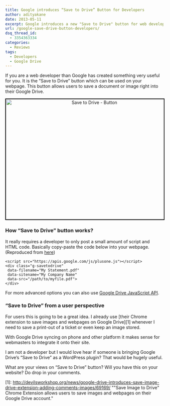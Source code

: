 ```yaml
---
title: Google introduces “Save to Drive” Button for Developers
author: adityakane
date: 2013-05-11
excerpt: Google introduces a new "Save to Drive" button for web developers which will allow website visitors to save images, documents and files on their Drive account automatically.
url: /google-save-drive-button-developers/
dsq_thread_id:
  - 3354363334
categories:
  - Reviews
tags:
  - Developers
  - Google Drive
---
```

If you are a web developer than Google has created something very useful for you. It is the &#8220;Save to Drive&#8221; button which can be used on your webpage. This button allows users to save a document or image right into their Google Drive.

<p style="text-align: center;">
  <a href="http://cdn.devilsworkshop.org/files/2013/05/Save-to-Drive-Button.png"><img class="aligncenter size-full wp-image-74008" style="border: 2px solid black;" title="Save to Drive Button from Google Drive" alt="Save to Drive - Button" src="http://cdn.devilsworkshop.org/files/2013/05/Save-to-Drive-Button.png" width="549" height="383" /></a>
</p>

### How &#8220;Save to Drive&#8221; button works?

It really requires a developer to only post a small amount of script and HTML code. Basically copy-paste the code below into your webpage. (Reproduced from <a href="http://googledevelopers.blogspot.in/2013/05/an-easier-way-to-save-files-to-google.html" onclick="_gaq.push(['_trackEvent', 'outbound-article', 'http://googledevelopers.blogspot.in/2013/05/an-easier-way-to-save-files-to-google.html', 'here']);" >here</a>)

<pre><code class="json">&lt;script src="https://apis.google.com/js/plusone.js"&gt;&lt;/script&gt;
&lt;div class="g-savetodrive"
 data-filename="My Statement.pdf"
 data-sitename="My Company Name"
 data-src="/path/to/myfile.pdf"&gt;
&lt;/div&gt;</code></pre>

For more advanced options you can also use <a href="https://developers.google.com/drive/savetodrive#javascript_api" onclick="_gaq.push(['_trackEvent', 'outbound-article', 'https://developers.google.com/drive/savetodrive#javascript_api', 'Google Drive JavaScript API']);" >Google Drive JavaScript API</a>.

### &#8220;Save to Drive&#8221; from a user perspective

For users this is going to be a great idea. I already use [their Chrome extension to save images and webpages on Google Drive][1] whenever I need to save a print-out of a ticket or even keep an image stored.

With Google Drive syncing on phone and other platform it makes sense for webmasters to integrate it onto their site.

I am not a developer but I would love hear if someone is bringing Google Drive&#8217;s &#8220;Save to Drive&#8221; as a WordPress plugin? That would be hugely useful.

What are your views on &#8220;Save to Drive&#8221; button? Will you have this on your website? Do drop in your comments.

 [1]: http://devilsworkshop.org/news/google-drive-introduces-save-image-drive-extension-adding-comments-images/69169/ ""Save Image to Drive" Chrome Extension allows users to save images and webpages on their Google Drive account."

